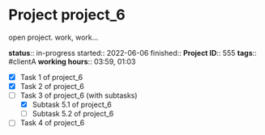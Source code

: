 # Project project_6

open project. work, work...

**status**:: in-progress
started:: 2022-06-06
finished:: 
**Project ID**:: 555
**tags**:: #clientA
**working hours**:: 03:59, 01:03

- [x] Task 1 of project_6 
- [x] Task 2 of project_6 
- [ ] Task 3 of project_6 (with subtasks)
  - [x] Subtask 5.1 of project_6 
  - [ ] Subtask 5.2 of project_6 
- [ ] Task 4 of project_6 